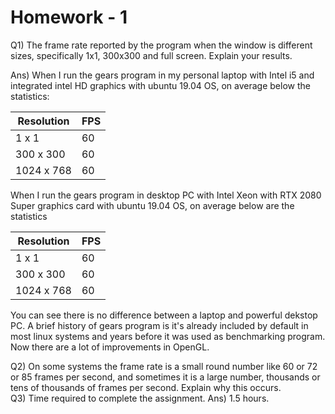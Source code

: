 # Homework - 1
Q1) The frame rate reported by the program when the window is different sizes, specifically 1x1, 300x300 and full screen. Explain your results.
   
Ans) When I run the gears program in my personal laptop with Intel i5 and integrated intel HD graphics with ubuntu 19.04 OS, on average below the statistics:  

| Resolution | FPS |  
|------------|-----|  
| 1 x 1      | 60   |  
| 300 x 300  | 60  |  
| 1024 x 768 | 60  |  

When I run the gears program in desktop PC with Intel Xeon with RTX 2080 Super graphics card with ubuntu 19.04 OS, on average below are the statistics

| Resolution | FPS |  
|------------|-----|  
| 1 x 1      | 60   |  
| 300 x 300  | 60  |  
| 1024 x 768 | 60  | 

You can see there is no difference between a laptop and powerful dekstop PC. A brief history of gears program is it's already included by default in most linux systems
and years before it was used as benchmarking program. Now there are a lot of improvements in OpenGL.


     
Q2) On some systems the frame rate is a small round number like 60 or 72 or 85 frames per second, and sometimes it is a large number, thousands or tens of thousands of frames per second. Explain why this occurs.  
Q3) Time required to complete the assignment.
Ans) 1.5 hours.